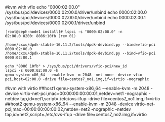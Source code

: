 #kvm with vfio
    echo "0000:02:00.0" /sys/bus/pci/devices/0000\:02\:00.0/driver/unbind
    echo 0000\:02\:00.0 /sys/bus/pci/devices/0000\:02\:00.0/driver/unbind
    echo 0000\:02\:00.1 /sys/bus/pci/devices/0000\:02\:00.1/driver/unbind

    [root@ceph-node1 install]# lspci -s "0000:02:00.0" -n
    02:00.0 0200: 8086:10fb (rev 01)

    /home/cxxu/dpdk-stable-16.11.2/tools/dpdk-devbind.py --bind=vfio-pci 0000:02:00.0
    /home/cxxu/dpdk-stable-16.11.2/tools/dpdk-devbind.py --bind=vfio-pci 0000:02:00.1

    echo "8086 10fb" > /sys/bus/pci/drivers/vfio-pci/new_id
    lspci -s 0000:02:00.0 -k
    qemu-system-x86_64 --enable-kvm -m 2048 -net none -device vfio-pci,host=02:00.0 -drive file=centos7_no1.img,if=virtio -nographic

#kvm with virtio
##host1
    qemu-system-x86_64 --enable-kvm -m 2048 -device virtio-net-pci,mac=00:00:00:00:00:01,netdev=net1 -nographic -netdev tap,id=net1,script=./etc/ovs-ifup -drive file=centos7_no1.img,if=virtio
##host2
    qemu-system-x86_64 --enable-kvm -m 2048 -device virtio-net-pci,mac=00:00:00:00:00:02,netdev=net2 -nographic -netdev tap,id=net2,script=./etc/ovs-ifup -drive file=centos7_no2.img,if=virtio

